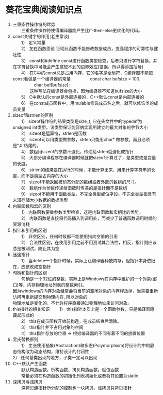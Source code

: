葵花宝典阅读知识点
==================

1. 三重条件操作符的优势  
　　三重条件操作符使得编译器能产生比if-then-else更优化的代码。  
2. const关键字的作用(老生常谈)   
　　1） 定义常量  
　　2） 加在函数面前 证明此函数不能修改数据成员，提高程序的可靠性与健壮性  
　　3） const和#define const进行函数类型检查，后者只进行字符替换，并在字符替换中可能会产生意想不到的边界效应(错误，所以得添加括号)  
　　4） 在C中的const总是占用内存，它的名字是全局符，C编译器不能把const看做是一个编译器的常量
　　 　　const char bufsize = 100;  
　　　　　char buf[bufsize];  
　　　　这种写法在编译器会包括，因为编译器不知道bufsize的大小   
　　5） C中默认的const是外部连接的，C++默认const是内部连接的  
　　6） 在const成员函数中，用mulable修饰成员名之后，就可以修饰类的成员变量  
3. sizeof和strlen的区别  
　　1） sizeof操作符的结果类型是size_t, 它在头文件中的typedef为 unsigned int类型。该类型保证能容纳实现所建立的最大对象的字节大小  
　　2） sizeof是运算符，strlen是函数  
　　3） sizeof可以用类型做参数，strlen只能用char* 做参数，而且必须是'\0'结尾的。  
　　4） 数组用sizeof的参数不退化，传递给strlen就退化成指针  
　　5） 大部分编译程序在编译器时候就把sizeof计算过了，是类型或是变量的长度。  
　　6） strlen的结果要在运行的时候，才能计算出来，用来计算字符串的长度，而不是类型占内存的大小  
　　7） sizeof不能返回被动态分配的数组或者外部的数组的尺寸。  
　　8） 数组作为参数传递给函数时传递的是指针而不是数组  
　　9） sizeof不能用于函数类型，不完全类型或位字段。不完全类型指具有未知存储大小数据的数据类型  
4. 内联函数和宏的区别  
　　1） 内联函数要做参数类型检查，这是内联函数和宏相比的优势。  
　　2） 内联函数是直接将代码插入到调用处，而减少了普通函数调用时候的资源消耗  
5. 指针和引用的区别  
　　1） 非空区别，任何时候都不能使用指向空值的引用  
　　2） 合法性区别，在使用引用之前不用测试其合法性，相反，指针则应该总是被测试，防止其为空  
6. 迷途指针  
　　1） 当delete一个指针时候，实际上让编译器释放内存，但指针本身依旧在，应该改成空指针  
7. 句柄和指针的区别  
　　句柄是一个32位的整数，实际上是Windows在内存中维护的一个对象(窗口)等，内存物理地址列表的整数索引。  
因为windows的内存对象经常会将当前的空闲对象的内存释放掉，当需要重新访问再重新提交到物理内存, 所以对象的  
物理地址是变化的，不允许程序直接通过物理地址来访问对象。  
8. this指针的相关知识
　　1） this指针本质上是一个函数参数，只是编译器隐藏起形式的  
　　2） this在成员函数开始前构造，在成员结束后清除。  
　　3） this指针并不占用对象的空间  
　　4） this指针存放的位置 => 根据编译器的不同有着不同的放置位置  
9. 里氏替换原则  
　　1） 主张使用抽象(Abstraction)和多态(Polymorphism)将设计的中的静态结构改为动态结构，维持设计的封闭性  
    2） 任何基类出现的地方，子类一定可以出现  
10. C++默认产生函数  
　　默认构造函数，析构函数，拷贝构造函数，赋值函数  
　　常量必须在构造函数的初始化列表初始化或者将其设置为static  
11. 深拷贝与浅拷贝  
　　深拷贝连指针所分配的控制也一块拷贝，浅拷贝只拷贝指针  

　　





　　
